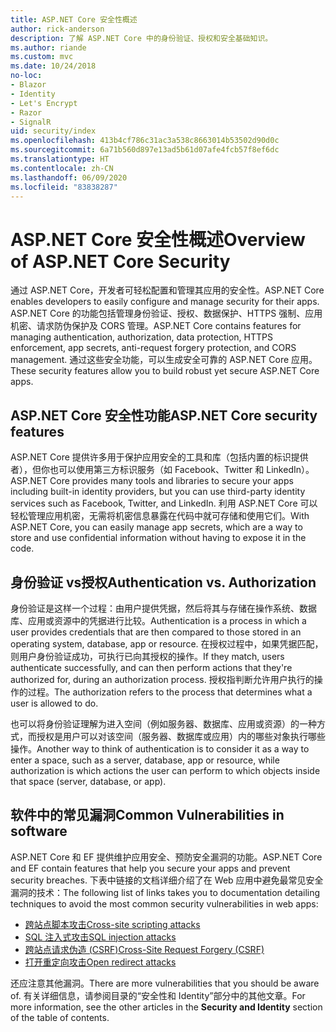 ```yaml
---
title: ASP.NET Core 安全性概述
author: rick-anderson
description: 了解 ASP.NET Core 中的身份验证、授权和安全基础知识。
ms.author: riande
ms.custom: mvc
ms.date: 10/24/2018
no-loc:
- Blazor
- Identity
- Let's Encrypt
- Razor
- SignalR
uid: security/index
ms.openlocfilehash: 413b4cf786c31ac3a538c8663014b53502d90d0c
ms.sourcegitcommit: 6a71b560d897e13ad5b61d07afe4fcb57f8ef6dc
ms.translationtype: HT
ms.contentlocale: zh-CN
ms.lasthandoff: 06/09/2020
ms.locfileid: "83838287"
---
```

# <a name="overview-of-aspnet-core-security"></a><span data-ttu-id="2b4e5-103">ASP.NET Core 安全性概述</span><span class="sxs-lookup"><span data-stu-id="2b4e5-103">Overview of ASP.NET Core Security</span></span>

<span data-ttu-id="2b4e5-104">通过 ASP.NET Core，开发者可轻松配置和管理其应用的安全性。</span><span class="sxs-lookup"><span data-stu-id="2b4e5-104">ASP.NET Core enables developers to easily configure and manage security for their apps.</span></span> <span data-ttu-id="2b4e5-105">ASP.NET Core 的功能包括管理身份验证、授权、数据保护、HTTPS 强制、应用机密、请求防伪保护及 CORS 管理。</span><span class="sxs-lookup"><span data-stu-id="2b4e5-105">ASP.NET Core contains features for managing authentication, authorization, data protection, HTTPS enforcement, app secrets, anti-request forgery protection, and CORS management.</span></span> <span data-ttu-id="2b4e5-106">通过这些安全功能，可以生成安全可靠的 ASP.NET Core 应用。</span><span class="sxs-lookup"><span data-stu-id="2b4e5-106">These security features allow you to build robust yet secure ASP.NET Core apps.</span></span>

## <a name="aspnet-core-security-features"></a><span data-ttu-id="2b4e5-107">ASP.NET Core 安全性功能</span><span class="sxs-lookup"><span data-stu-id="2b4e5-107">ASP.NET Core security features</span></span>

<span data-ttu-id="2b4e5-108">ASP.NET Core 提供许多用于保护应用安全的工具和库（包括内置的标识提供者），但你也可以使用第三方标识服务（如 Facebook、Twitter 和 LinkedIn）。</span><span class="sxs-lookup"><span data-stu-id="2b4e5-108">ASP.NET Core provides many tools and libraries to secure your apps including built-in identity providers, but you can use third-party identity services such as Facebook, Twitter, and LinkedIn.</span></span> <span data-ttu-id="2b4e5-109">利用 ASP.NET Core 可以轻松管理应用机密，无需将机密信息暴露在代码中就可存储和使用它们。</span><span class="sxs-lookup"><span data-stu-id="2b4e5-109">With ASP.NET Core, you can easily manage app secrets, which are a way to store and use confidential information without having to expose it in the code.</span></span>

## <a name="authentication-vs-authorization"></a><span data-ttu-id="2b4e5-110">身份验证 vs授权</span><span class="sxs-lookup"><span data-stu-id="2b4e5-110">Authentication vs. Authorization</span></span>

<span data-ttu-id="2b4e5-111">身份验证是这样一个过程：由用户提供凭据，然后将其与存储在操作系统、数据库、应用或资源中的凭据进行比较。</span><span class="sxs-lookup"><span data-stu-id="2b4e5-111">Authentication is a process in which a user provides credentials that are then compared to those stored in an operating system, database, app or resource.</span></span> <span data-ttu-id="2b4e5-112">在授权过程中，如果凭据匹配，则用户身份验证成功，可执行已向其授权的操作。</span><span class="sxs-lookup"><span data-stu-id="2b4e5-112">If they match, users authenticate successfully, and can then perform actions that they're authorized for, during an authorization process.</span></span> <span data-ttu-id="2b4e5-113">授权指判断允许用户执行的操作的过程。</span><span class="sxs-lookup"><span data-stu-id="2b4e5-113">The authorization refers to the process that determines what a user is allowed to do.</span></span>

<span data-ttu-id="2b4e5-114">也可以将身份验证理解为进入空间（例如服务器、数据库、应用或资源）的一种方式，而授权是用户可以对该空间（服务器、数据库或应用）内的哪些对象执行哪些操作。</span><span class="sxs-lookup"><span data-stu-id="2b4e5-114">Another way to think of authentication is to consider it as a way to enter a space, such as a server, database, app or resource, while authorization is which actions the user can perform to which objects inside that space (server, database, or app).</span></span>

## <a name="common-vulnerabilities-in-software"></a><span data-ttu-id="2b4e5-115">软件中的常见漏洞</span><span class="sxs-lookup"><span data-stu-id="2b4e5-115">Common Vulnerabilities in software</span></span>

<span data-ttu-id="2b4e5-116">ASP.NET Core 和 EF 提供维护应用安全、预防安全漏洞的功能。</span><span class="sxs-lookup"><span data-stu-id="2b4e5-116">ASP.NET Core and EF contain features that help you secure your apps and prevent security breaches.</span></span> <span data-ttu-id="2b4e5-117">下表中链接的文档详细介绍了在 Web 应用中避免最常见安全漏洞的技术：</span><span class="sxs-lookup"><span data-stu-id="2b4e5-117">The following list of links takes you to documentation detailing techniques to avoid the most common security vulnerabilities in web apps:</span></span>

* [<span data-ttu-id="2b4e5-118">跨站点脚本攻击</span><span class="sxs-lookup"><span data-stu-id="2b4e5-118">Cross-site scripting attacks</span></span>](xref:security/cross-site-scripting)
* [<span data-ttu-id="2b4e5-119">SQL 注入式攻击</span><span class="sxs-lookup"><span data-stu-id="2b4e5-119">SQL injection attacks</span></span>](/ef/core/querying/raw-sql)
* [<span data-ttu-id="2b4e5-120">跨站点请求伪造 (CSRF)</span><span class="sxs-lookup"><span data-stu-id="2b4e5-120">Cross-Site Request Forgery (CSRF)</span></span>](xref:security/anti-request-forgery)
* [<span data-ttu-id="2b4e5-121">打开重定向攻击</span><span class="sxs-lookup"><span data-stu-id="2b4e5-121">Open redirect attacks</span></span>](xref:security/preventing-open-redirects)

<span data-ttu-id="2b4e5-122">还应注意其他漏洞。</span><span class="sxs-lookup"><span data-stu-id="2b4e5-122">There are more vulnerabilities that you should be aware of.</span></span> <span data-ttu-id="2b4e5-123">有关详细信息，请参阅目录的“安全性和 Identity”部分中的其他文章。</span><span class="sxs-lookup"><span data-stu-id="2b4e5-123">For more information, see the other articles in the **Security and Identity** section of the table of contents.</span></span>
